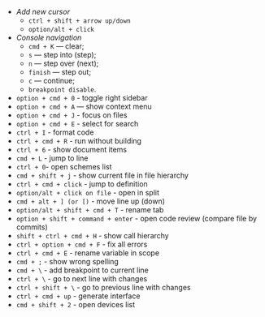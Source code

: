 - *Add new cursor*
	- `ctrl + shift + arrow up/down`
	- `option/alt + click`
- *Console navigation*
	-  `cmd + K` — clear;
	- `s` — step into (step);
	- `n` — step over (next);
	- `finish` — step out;
	- `c` — continue;
	- `breakpoint disable`.
- `option + cmd + 0` - toggle right sidebar
- `option + cmd + A` — show context menu
- `option + cmd + J` - focus on files
- `option + cmd + E` - select for search
- `ctrl + I` - format code
- `ctrl + cmd + R` - run without building
- `ctrl + 6` - show document items
- `cmd + L` - jump to line
- `ctrl + 0`- open schemes list 
- `cmd + shift + j` - show current file in file hierarchy
- `ctrl + cmd + click` - jump to definition
- `option/alt + click on file` - open in split
- `cmd + alt + ] (or [)` - move line up (down)
- `option/alt + shift + cmd + T` - rename tab
- `option + shift + command + enter` - open code review (compare file by commits)
- `shift + ctrl + cmd + H` - show call hierarchy
- `ctrl + option + cmd + F` - fix all errors
- `ctrl + cmd + E` - rename variable in scope
- `cmd + ;` - show wrong spelling
- `cmd + \` - add breakpoint to current line
- `ctrl + \` - go to next line with changes
- `ctrl + shift + \` - go to previous line with changes 
- `ctrl + cmd + up` - generate interface
- `cmd + shift + 2` - open devices list
